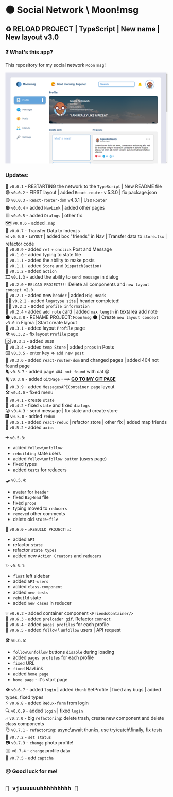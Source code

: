 # 🌑 Social Network \ Moon!msg

## ♻️ RELOAD PROJECT | TypeScript | New name | New layout v3.0 ##

### ❓ What's this app? ###

This repository for my social network `Moon!msg`!

![GitHub Light](src/assets/pres.png)

### Updates:

🔘 `v0.0.1` - RESTARTING the network to the `TypeScript` | New README file  
🟣 `v0.0.2` - FIRST layout | added `React-router` v.5.3.0 | fix package.json  
🟡 `v0.0.3` - `React-router-dom` v4.3.1 | Use `Router`  
🟠 `v0.0.4` - added `NavLink` | added other pages  
🟨 `v0.0.5` - added `Dialogs` | other fix  
🗺️ `v0.0.6` - added `.map`   
🚚  `v0.0.7` - Transfer Data to index.js  
☑️ `v0.0.8` - `LAYOUT` | added box "friends" in Nav | Transfer data to `store.tsx` | refactor code  
🌴    `v0.0.9` - added `ref` + `onclick` Post and Message  
🔧 `v0.1.0` - added typing to state file  
📝 `v0.1.1` - added the ability to make posts  
📨 `v0.1.1` - added `Store` and `Dispatch(action)`  
🎊 `v0.1.2` - added `action`  
🎞️ `v0.1.3` - added the ability to `send message` in dialog  
🚫 `v0.2.0` - `RELOAD PROJECT!!!` Delete all components and `new layout concept v2.0`  
🤯 `v0.2.1` - added new `header` | added `Big Heads`  
😶‍🌫️ `v0.2.2` - added `logotype site` | header completed!  
🧑‍🏫 `v0.2.3` - added `profile information`  
📓 `v0.2.4` - added `add note` card | added `max length` in textarea add note  
🌑 `v0.3.0` - RENAME PROJECT: `Moon!msg` 🌑 | Create `new layout concept v3.0` in Figma | Start create layout  
📙 `v0.3.1` - added layout `Profile` page    
🛠️ `v0.3.2` - fix layout `Profile` page  
🆔 `v0.3.3` - added `UUID`  
📝 `v0.3.4` - added `temp Store` | added `props` in Posts  
⌨️ `v0.3.5` - enter key => `add new post`    
🔗️ `v0.3.6` - added `react-router-dom` and changed pages | added 404 not found page    
🐈 `v0.3.7` - added page `404 not found` with cat 😁   
🐈 `v0.3.8` - added `GitPage` ===> <b>[GO TO MY GIT PAGE](https://marinadegames.github.io/moon-msg) </b>  
📩 `v0.3.9` - added `MessagesAPIContainer page` layout  
🛠️ `v0.4.0` - fixed menu  
🧈 `v0.4.1` - create `state`  
🔢 `v0.4.2` - fixed `state` and fixed `dialogs`  
😝 `v0.4.3` - send message | fix state and create store  
🎆 `v0.5.0` - added `redux`  
🦾 `v0.5.1` - added `react-redux` | refactor store | other fix | added map friends  
📩 `v0.5.2` - added `axios`

➕ `v0.5.3`:

* added `follow\unfollow`
* `rebuilding` state users
* added `follow\unfollow button` (users page)
* fixed types
* added `tests` for reducers

🛹 `v0.5.4`:

* avatar for `header`
* fixed `BigHead` file
* fixed `props`
* typing moved to `reducers`
* `removed` other comments
* delete old `store-file`

📱 `v0.6.0` - `⚠️REBUILD PROJECT!⚠️`:

* added `API`
* refactor `state`
* refactor `state types`
* added new `Action Creators` and `reducers`

✨ `v0.6.1`:

* `float` left sidebar
* added `API-users`
* added `class-component`
* added `new tests`
* `rebuild` state
* added `new cases` in reducer

💡 `v0.6.2` - added container component `<FriendsContainer/>`  
📮 `v0.6.3` - added `preloader gif`. Refactor `connect`  
🔦 `v0.6.4` - added `pages profiles` for each profile  
🔵 `v0.6.5` - added `follow` \ `unfollow` users | API request

🛠️ `v0.6.6`:

* `follow\unfollow` buttons `disable` during loading
* added `pages profiles` for each profile
* `fixed` URL
* `fixed` NavLink
* added `home page`
* `home page` - it's start page

👁️ `v0.6.7` - added `login` | added `thunk` SetProfile | fixed any bugs | added types, fixed types  
⚡ `v0.6.8` - added `Redux-form` from login  
🔍 `v0.6.9` - added `login` | fixed `login`  
🎶 `v0.7.0` - big `refactoring`: delete trash, create new component and delete class components  
👌 `v0.7.1` - `refactoring`: async\await thunks, use try\catch\finally, fix tests  
🚀 `v0.7.2` - `set status`  
📷 `v0.7.3` - `change` photo profile!  
✉️ `v0.7.4` - `change` profile data  
🛑 `v0.7.5` - add `captcha`  


### 🙃 Good luck for me!

## `🚀 vjuuuuuuhhhhhhhhh 🚀`    



